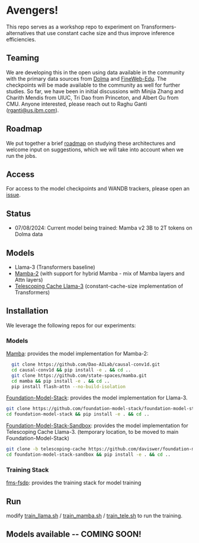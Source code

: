 # Avengers!

This repo serves as a workshop repo to experiment on Transformers-alternatives that 
use constant cache size and thus improve inference efficiencies.

## Teaming
We are developing this in the open using data available in the community with the primary data sources from [Dolma](https://allenai.github.io/dolma/) and [FineWeb-Edu](https://huggingface.co/datasets/HuggingFaceFW/fineweb-edu). The checkpoints will be made available to the community as well for further studies. So far, we have been in initial discussions with Minjia Zhang and Charith Mendis from UIUC, Tri Dao from Princeton, and Albert Gu from CMU. Anyone interested, please reach out to Raghu Ganti (rganti@us.ibm.com).

## Roadmap
We put together a brief [roadmap](Roadmap.md) on studying these architectures and welcome input on suggestions, which we will take into account when we run the jobs.

## Access
For access to the model checkpoints and WANDB trackers, please open an [issue](https://github.com/foundation-model-stack/avengers/issues/new?assignees=raghukiran1224&labels=&projects=&template=access.md&title=).

## Status
* 07/08/2024: Current model being trained: Mamba v2 3B to 2T tokens on Dolma data

## Models

- Llama-3 (Transformers baseline)
- [Mamba-2](https://arxiv.org/pdf/2312.00752) (with support for hybrid Mamba - mix of Mamba layers and Attn layers)
- [Telescoping Cache Llama-3](docs/telescoping-cache.md) (constant-cache-size implementation of Transformers)

## Installation

We leverage the following repos for our experiments:

### Models
[Mamba](https://github.com/state-spaces/mamba): provides the model implementation for Mamba-2:
```bash
  git clone https://github.com/Dao-AILab/causal-conv1d.git
  cd causal-conv1d && pip install -e . && cd ..
  git clone https://github.com/state-spaces/mamba.git
  cd mamba && pip install -e . && cd ..
  pip install flash-attn --no-build-isolation
```
[Foundation-Model-Stack](https://github.com/foundation-model-stack/foundation-model-stack): 
provides the model implementation for Llama-3.
```bash
git clone https://github.com/foundation-model-stack/foundation-model-stack.git
cd foundation-model-stack && pip install -e . && cd ..
```
[Foundation-Model-Stack-Sandbox](https://github.com/daviswer/foundation-model-stack-sandbox):
provides the model implementation for Telescoping Cache Llama-3. (temporary location,
to be moved to main Foundation-Model-Stack)
```bash
git clone -b telescoping-cache https://github.com/daviswer/foundation-model-stack-sandbox.git
cd foundation-model-stack-sandbox && pip install -e . && cd ..
```

### Training Stack
[fms-fsdp](https://github.com/foundation-model-stack/fms-fsdp): provides the training stack
for model training


## Run

modify [train_llama.sh](train_llama.sh) / [train_mamba.sh](train_mamba.sh) / 
[train_tele.sh](train_tele.sh) to run the training.


## Models available -- COMING SOON!
